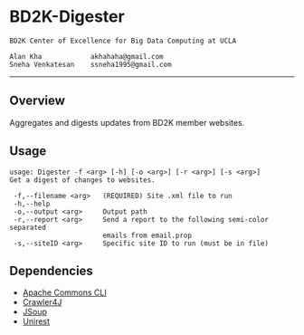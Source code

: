BD2K-Digester
===================
	BD2K Center of Excellence for Big Data Computing at UCLA

	Alan Kha		    akhahaha@gmail.com
	Sneha Venkatesan	ssneha1995@gmail.com
-------------------------------------------------------------------------------
Overview
---------------
Aggregates and digests updates from BD2K member websites.

Usage
---------------
	usage: Digester -f <arg> [-h] [-o <arg>] [-r <arg>] [-s <arg>]
	Get a digest of changes to websites.

	 -f,--filename <arg>   (REQUIRED) Site .xml file to run
	 -h,--help
	 -o,--output <arg>     Output path
	 -r,--report <arg>     Send a report to the following semi-color separated
						   emails from email.prop
	 -s,--siteID <arg>     Specific site ID to run (must be in file)

Dependencies
---------------
 - [Apache Commons CLI](http://commons.apache.org/proper/commons-cli/)
 - [Crawler4J](https://github.com/yasserg/crawler4j)
 - [JSoup](http://jsoup.org/)
 - [Unirest](http://unirest.io/)
